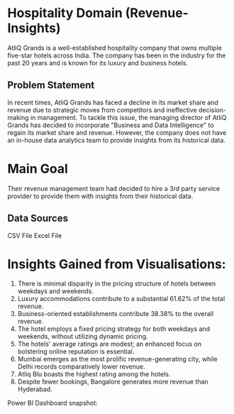 # Hospitality Domain (Revenue-Insights)
AtliQ Grands is a well-established hospitality company that owns multiple five-star hotels across India. The company has been in the industry for the past 20 years and is known for its luxury and business hotels.

## Problem Statement
In recent times, AtliQ Grands has faced a decline in its market share and revenue due to strategic moves from competitors and ineffective decision-making in management. To tackle this issue, the managing director of AtliQ Grands has decided to incorporate "Business and Data Intelligence" to regain its market share and revenue. However, the company does not have an in-house data analytics team to provide insights from its historical data.
# Main Goal
Their revenue management team had decided to hire a 3rd party service provider to provide them with insights from their historical data.

## Data Sources
CSV File
Excel File

# Insights Gained from Visualisations:

1. There is minimal disparity in the pricing structure of hotels between weekdays and weekends.
2. Luxury accommodations contribute to a substantial 61.62% of the total revenue.
3. Business-oriented establishments contribute 38.38% to the overall revenue.
4. The hotel employs a fixed pricing strategy for both weekdays and weekends, without utilizing dynamic pricing.
5. The hotels' average ratings are modest; an enhanced focus on bolstering online reputation is essential.
6. Mumbai emerges as the most prolific revenue-generating city, while Delhi records comparatively lower revenue.
7. Atliq Blu boasts the highest rating among the hotels.
8. Despite fewer bookings, Bangalore generates more revenue than Hyderabad.

Power BI Dashboard snapshot:
